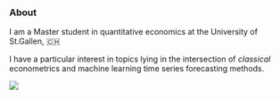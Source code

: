 ### About

I am a Master student in quantitative economics at the University of St.Gallen, 🇨🇭

I have a particular interest in topics lying in the intersection of *classical* econometrics and machine learning time series forecasting methods. 

<img src="https://github-readme-stats.vercel.app/api/top-langs?username=nathaliemayor&layout=compact&theme=dark"/>

